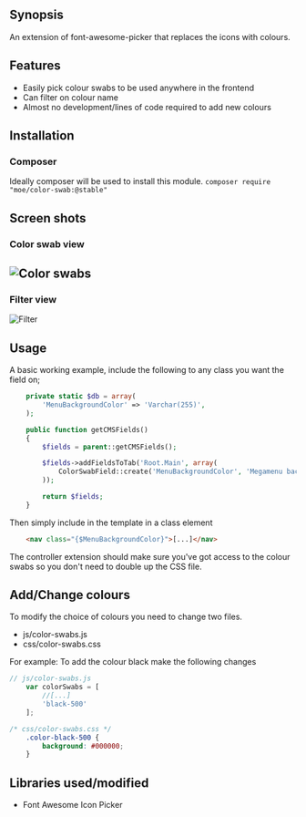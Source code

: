 ## Synopsis
An extension of font-awesome-picker that replaces the icons with colours.

## Features
* Easily pick colour swabs to be used anywhere in the frontend
* Can filter on colour name
* Almost no development/lines of code required to add new colours

## Installation

### Composer
Ideally composer will be used to install this module. 
```composer require "moe/color-swab:@stable"```

## Screen shots

### Color swab view
![Color swabs](https://raw.githubusercontent.com/peavers/silverstripe-color-swabs/master/images/screens/color-swabs.png "Colour swabs")
---------------------------------------
### Filter view
![Filter](https://raw.githubusercontent.com/peavers/silverstripe-color-swabs/master/images/screens/color-swabs-filter.png "Colour filter")

## Usage
A basic working example, include the following to any class you want the field on; 

```php
    private static $db = array(
        'MenuBackgroundColor' => 'Varchar(255)',
    );

    public function getCMSFields()
    {
        $fields = parent::getCMSFields();

        $fields->addFieldsToTab('Root.Main', array(
            ColorSwabField::create('MenuBackgroundColor', 'Megamenu background colour')
        ));

        return $fields;
    }
```

Then simply include in the template in a class element
```html
    <nav class="{$MenuBackgroundColor}">[...]</nav>  
```

The controller extension should make sure you've got access to the colour swabs so you don't need to double up the CSS file. 

## Add/Change colours
To modify the choice of colours you need to change two files.
 
* js/color-swabs.js
* css/color-swabs.css

For example: To add the colour black make the following changes

```javascript
// js/color-swabs.js    
    var colorSwabs = [
        //[...]
        'black-500'
    ];
```

```css
/* css/color-swabs.css */
    .color-black-500 {
        background: #000000;
    }
```

## Libraries used/modified
* Font Awesome Icon Picker
 
